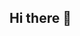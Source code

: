 ## Hi there 👋

<!--
**Pr8222/Pr8222** is a ✨ _special_ ✨ repository because its `README.md` (this file) appears on your GitHub profile.

Here are some ideas to get you started:

- 🔭 I’m currently working on full-stack developing.
- 🌱 I’m currently learning game developing and website devs
- 👯 I’m looking to collaborate on none
- 🤔 I’m looking for help with none.
- 💬 Ask me about anything.
- 📫 How to reach me: parsa.rohani82@gmail.com
- 😄 Pronouns: he/him
- ⚡ Fun fact: life
-->
